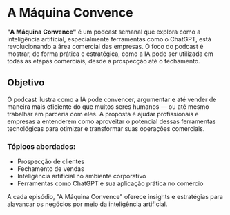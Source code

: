 
# A Máquina Convence

**"A Máquina Convence"** é um podcast semanal que explora como a inteligência artificial, especialmente ferramentas como o ChatGPT, está revolucionando a área comercial das empresas. O foco do podcast é mostrar, de forma prática e estratégica, como a IA pode ser utilizada em todas as etapas comerciais, desde a prospecção até o fechamento.

## Objetivo

O podcast ilustra como a IA pode convencer, argumentar e até vender de maneira mais eficiente do que muitos seres humanos — ou até mesmo trabalhar em parceria com eles. A proposta é ajudar profissionais e empresas a entenderem como aproveitar o potencial dessas ferramentas tecnológicas para otimizar e transformar suas operações comerciais.

### Tópicos abordados:
- Prospecção de clientes
- Fechamento de vendas
- Inteligência artificial no ambiente corporativo
- Ferramentas como ChatGPT e sua aplicação prática no comércio

A cada episódio, "A Máquina Convence" oferece insights e estratégias para alavancar os negócios por meio da inteligência artificial.

